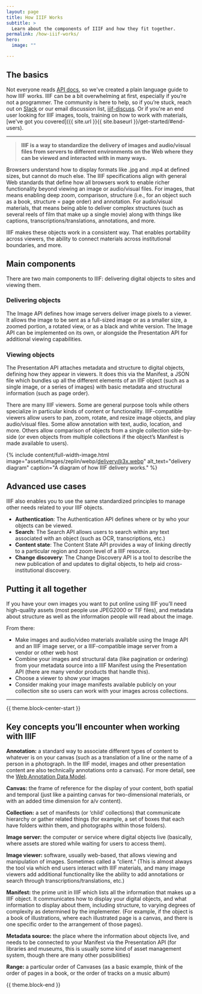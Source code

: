 ```yaml
---
layout: page
title: How IIIF Works
subtitle: >
  Learn about the components of IIIF and how they fit together.
permalink: /how-iiif-works/
hero:
  image: ""

---
```


## The basics 

Not everyone reads [API docs](https://iiif.io/api/), so we've created a plain language guide to how IIIF works. IIIF can be a bit overwhelming at first, especially if you’re not a programmer. The community is here to help, so if you’re stuck, reach out on [Slack](http://bit.ly/iiif-slack) or our email discussion list, [iiif-discuss](https://groups.google.com/forum/#!forum/iiif-discuss). Or if you're an end user looking for IIIF images, tools, training on how to work with materials, [we've got you covered]({{ site.url }}{{ site.baseurl }}/get-started/#end-users).

---

>**IIIF is a way to standardize the delivery of images and audio/visual files from servers to different environments on the Web where they can be viewed and interacted with in many ways.**

Browsers understand how to display formats like .jpg and .mp4 at defined sizes, but cannot do much else. The IIIF specifications align with general Web standards that define how all browsers work to enable richer functionality beyond viewing an image or audio/visual files. For images, that means enabling deep zoom, comparison, structure (i.e., for an object such as a book, structure = page order) and annotation. For audio/visual materials, that means being able to deliver complex structures (such as several reels of film that make up a single movie) along with things like captions, transcriptions/translations, annotations, and more. 

IIIF makes these objects work in a consistent way. That enables portability across viewers, the ability to connect materials across institutional boundaries, and more.

## Main components

There are two main components to IIIF: delivering digital objects to sites and viewing them.

###   Delivering objects

The Image API defines how image servers deliver image pixels to a viewer. It allows the image to be sent as a full-sized image or as a smaller size, a zoomed portion, a rotated view, or as a black and white version. The Image API can be implemented on its own, or alongside the Presentation API for additional viewing capabilities.

###   Viewing objects

The Presentation API attaches metadata and structure to digital objects, defining how they appear in viewers. It does this via the Manifest, a JSON file which bundles up all the different elements of an IIIF object (such as a single image, or a series of images) with basic metadata and structural information (such as page order). 

There are many IIIF viewers. Some are general purpose tools while others specialize in particular kinds of content or functionality. IIIF-compatible viewers allow users to pan, zoom, rotate, and resize image objects, and play audio/visual files. Some allow annotation with text, audio, location, and more. Others allow comparison of objects from a single collection side-by-side (or even objects from multiple collections if the object’s Manifest is made available to users).


{% include content/full-width-image.html image="assets/images/zeplin/webp/delivery@3x.webp" alt_text="delivery diagram" caption="A diagram of how IIIF delivery works." %}

## Advanced use cases

IIIF also enables you to use the same standardized principles to manage other needs related to your IIIF objects.

*   **Authentication**: The Authentication API defines where or by who your objects can be viewed.
*   **Search**: The Search API allows users to search within any text associated with an object (such as OCR, transcriptions, etc.)
*   **Content state**: The Content State API provides a way of linking directly to a particular region and zoom level of a IIIF resource.
*   **Change discovery**: The Change Discovery API is a tool to describe the new publication of and updates to digital objects, to help aid cross-institutional discovery.

## Putting it all together

If you have your own images you want to put online using IIIF you’ll need high-quality assets (most people use JPEG2000 or TIF files), and metadata about structure as well as the information people will read about the image. 

From there:



*   Make images and audio/video materials available using the Image API and an IIIF image server, or a IIIF-compatible image server from a vendor or other web host
*   Combine your images and structural data (like pagination or ordering) from your metadata source into a IIIF Manifest using the Presentation API (there are many vendor products that handle this).
*   Choose a viewer to show your images
*   Consider making your image manifests available publicly on your collection site so users can work with your images across collections.

________________________________________________________

{{ theme.block-center-start }}

## Key concepts you’ll encounter when working with IIIF

**Annotation:** a standard way to associate different types of content to whatever is on your canvas (such as a translation of a line or the name of a person in a photograph. In the IIIF model, images and other presentation content are also technically annotations onto a canvas). For more detail, see the [Web Annotation Data Model](http://w3.org/TR/annotation-model/).

**Canvas:** the frame of reference for the display of your content, both spatial and temporal (just like a painting canvas for two-dimensional materials, or with an added time dimension for a/v content).

**Collection:** a set of manifests (or ‘child’ collections) that communicate hierarchy or gather related things (for example, a set of boxes that each have folders within them, and photographs within those folders).

**Image server:** the computer or service where digital objects live (basically, where assets are stored while waiting for users to access them).

**Image viewer:** software, usually web-based, that allows viewing and manipulation of images. Sometimes called a “client.” (This is almost always the tool via which end users interact with IIIF materials, and many image viewers add additional functionality like the ability to add annotations or search through transcriptions/translations, etc.)

**Manifest:** the prime unit in IIIF which lists all the information that makes up a IIIF object. It communicates how to display your digital objects, and what information to display about them, including structure, to varying degrees of complexity as determined by the implementer. (For example, if the object is a book of illustrations, where each illustrated page is a canvas, and there is one specific order to the arrangement of those pages).

**Metadata source:** the place where the information about objects live, and needs to be connected to your Manifest via the Presentation API (for libraries and museums, this is usually some kind of asset management system, though there are many other possibilities)

**Range:** a particular order of Canvases (as a basic example, think of the order of pages in a book, or the order of tracks on a music album)

{{ theme.block-end }}